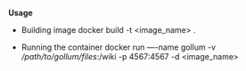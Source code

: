 **Usage**

* Building image
docker build -t <image_name> .

* Running the container
docker run —-name gollum -v */path/to/gollum/files*:/wiki -p 4567:4567 -d <image_name>